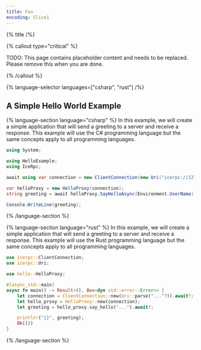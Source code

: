 ```yaml
---
title: Foo
encoding: Slice1
---
```


{% title /%}

{% callout type="critical" %}

TODO: This page contains placeholder content and needs to be replaced. Please remove this when you are done.

{% /callout %}

{% language-selector languages=["csharp", "rust"] /%}

## A Simple Hello World Example

{% language-section language="csharp" %}
In this example, we will create a simple application that will send a greeting to a server and receive a response.
This example will use the C# programming language but the same concepts apply to all programming languages.

```csharp
using System;

using HelloExample;
using IceRpc;

await using var connection = new ClientConnection(new Uri("icerpc://127.0.0.1"));

var helloProxy = new HelloProxy(connection);
string greeting = await helloProxy.SayHelloAsync(Environment.UserName);

Console.WriteLine(greeting);
```

{% /language-section %}

{% language-section language="rust" %}
In this example, we will create a simple application that will send a greeting to a server and receive a response.
This example will use the Rust programming language but the same concepts apply to all programming languages.

```rust
use icerpc::ClientConnection;
use icerpc::Uri;

use hello::HelloProxy;

#[async_std::main]
async fn main() -> Result<(), Box<dyn std::error::Error>> {
    let connection = ClientConnection::new(Uri::parse("..."?)).await?;
    let hello_proxy = HelloProxy::new(connection);
    let greeting = hello_proxy.say_hello("...").await?;

    println!("{}", greeting);
    Ok(())
}
```

{% /language-section %}
